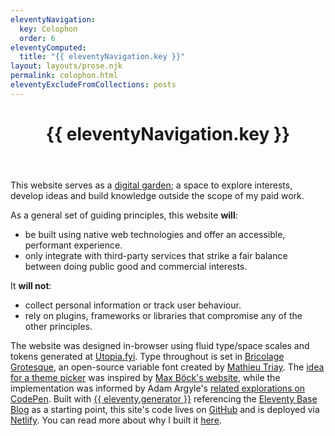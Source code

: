 ```yaml
---
eleventyNavigation:
  key: Colophon
  order: 6
eleventyComputed:
  title: "{{ eleventyNavigation.key }}"
layout: layouts/prose.njk
permalink: colophon.html
eleventyExcludeFromCollections: posts
---
```

<header class="main-header">
  <h1>{{ eleventyNavigation.key }}</h1>
</header>

This website serves as a [digital garden](https://maggieappleton.com/garden-history/); a space to explore interests, develop ideas and build knowledge outside the scope of my paid work.

As a general set of guiding principles, this website __will__:

- be built using native web technologies and offer an accessible, performant experience.
- only integrate with third-party services that strike a fair balance between doing public good and commercial interests.

It __will not__:

- collect personal information or track user behaviour.
- rely on plugins, frameworks or libraries that compromise any of the other principles.

The website was designed in-browser using fluid type/space scales and tokens generated at [Utopia.fyi](https://utopia.fyi). Type throughout is set in [Bricolage Grotesque](https://ateliertriay.github.io/bricolage), an open-source variable font created by [Mathieu Triay](https://www.mathieutriay.com). The [idea for a theme picker](https://damianwalsh.co.uk/posts/dynamic-colour-palettes-with-oklch-and-css-custom-properties/) was inspired by [Max Böck's website](https://mxb.dev/), while the implementation was informed by Adam Argyle's [related explorations on CodePen](https://codepen.io/argyleink).  Built with [{{ eleventy.generator }}](https://www.11ty.dev/) referencing the [Eleventy Base Blog](https://github.com/11ty/eleventy-base-blog) as a starting point, this site's code lives on [GitHub](https://github.com/damianwalsh/damianwalsh.github.io) and is deployed via [Netlify](https://www.netlify.com). You can read more about why I built it [here](/posts/cultivating-a-digital-garden).
